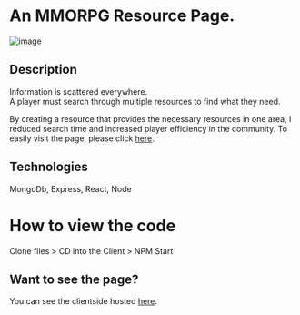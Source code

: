 # An MMORPG Resource Page.
![image](https://user-images.githubusercontent.com/98493892/211601180-c57c7b23-4839-4ab6-8a0b-dee148d7b521.png)


## Description
Information is scattered everywhere.\
A player must search through multiple resources to find what they need.

By creating a resource that provides the necessary resources in one area, I reduced search time and increased player efficiency in the community.
To easily visit the page, please click [here](https://nguyenvbrc.github.io/OmokPlace/).

## Technologies 
MongoDb, Express, React, Node

# How to view the code
Clone files > CD into the Client > NPM Start

## Want to see the page?
You can see the clientside hosted [here](https://nguyenvbrc.github.io/OmokPlace/).
